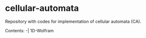 # cellular-automata
Repository with codes for implementation of cellular automata (CA).

Contents:
-| 1D-Wolfram
